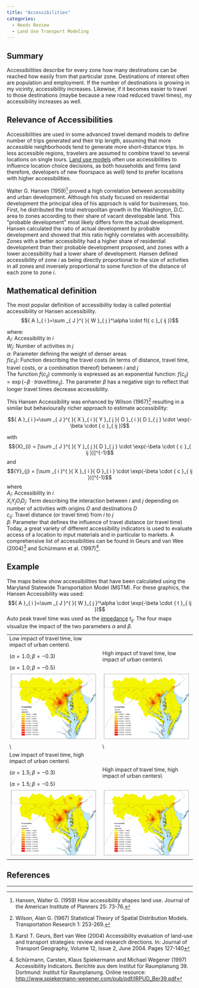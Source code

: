 ```yaml
---
title: "Accessibilities"
categories:
  - Needs Review
  - Land Use Transport Modeling
---
```


Summary
-------

Accessibilities describe for every zone how many destinations can be reached how easily from that particular zone. Destinations of interest often are population and employment. If the number of destinations is growing in my vicinity, accessibility increases. Likewise, if it becomes easier to travel to those destinations (maybe because a new road reduced travel times), my accessibility increases as well.

Relevance of Accessibilities
----------------------------

Accessibilities are used in some advanced travel demand models to define number of trips generated and their trip length, assuming that more accessible neighborhoods tend to generate more short-distance trips. In less accessible regions, travelers are assumed to combine travel to several locations on single tours. [Land use models](Land_Use_Transport_Modeling) often use accessibilities to influence location choice decisions, as both households and firms (and therefore, developers of new floorspace as well) tend to prefer locations with higher accessibilities.

Walter G. Hansen (1959)[^1] proved a high correlation between accessibility and urban development. Although his study focused on residential development the principal idea of his approach is valid for businesses, too. First, he distributed the total metropolitan growth in the Washington, D.C. area to zones according to their share of vacant developable land. This "probable development" most likely differs form the actual development. Hansen calculated the ratio of actual development by probable development and showed that this ratio highly correlates with accessibility. Zones with a better accessibility had a higher share of residential development than their probable development proposed, and zones with a lower accessibility had a lower share of development. Hansen defined accessibility of zone *i* as being directly proportional to the size of activities in all zones and inversely proportional to some function of the distance of each zone to zone *i*.

Mathematical definition
-----------------------

The most popular definition of accessibility today is called potential accessibility or Hansen accessibility.
$${ A }_{ i }=\sum _{ J }^{ }{ W }_{ j }^\alpha \cdot f({ c }_{ ij })$$

where:\
${ A }_{ i }$: Accessibility in *i*\
${ W }_{ j }$: Number of activities in *j*\
$\alpha$: Parameter defining the weight of denser areas\
$f({ c }_{ ij })$: Function describing the travel costs (in terms of distance, travel time, travel costs, or a combination thereof) between *i* and *j*\
The function $f({ c }_{ ij })$ commonly is expressed as an exponential function:
$f({ c }_{ ij }) = \exp(-\beta \cdot {traveltime}_{ij})$. The parameter $\beta$ has a negative sign to reflect that longer travel times decrease accessibility.

This Hansen Accessibility was enhanced by Wilson (1967)[^2] resulting in a similar but behaviourally richer approach to estimate accessibility:

$${ A }_{ i }=\sum _{ J }^{ }{ X }_{ i }{ Y }_{ j }{ O }_{ i }{ D }_{ j } \cdot \exp(-\beta \cdot { c }_{ ij })$$

with $${X}_{i} = [\sum _{ J }^{ }{ Y }_{ j }{ D }_{ j } \cdot \exp(-\beta \cdot { c }_{ ij })]^{-1}$$
and $${Y}_{j} = [\sum _{ i }^{ }{ X }_{ i }{ O }_{ i } \cdot \exp(-\beta \cdot { c }_{ ij })]^{-1}$$
where\
${ A }_{ i }$: Accessibility in *i*\
${ X }_{ i }{ Y }_{ j }{ O }_{ i }{ D }_{ j }$: Term describing the interaction between *i* and *j* depending on number of
activities with origins *O* and destinations *D*\
${ c }_{ ij }$: Travel distance (or travel time) from *i* to *j*\
$\beta$: Parameter that defines the influence of travel distance (or travel time)\
Today, a great variety of different accessibility indicators is used to evaluate access of a location to input materials and in particular to markets. A comprehensive list of accessibilities can be found in Geurs and van Wee (2004)[^3] and Schürmann et al. (1997)[^4].

Example
-------

The maps below show accessibilities that have been calculated using the Maryland Statewide Transportation Model (MSTM). For these graphics, the Hansen Accessibility was used:
$${ A }_{ i }=\sum _{ J }^{ }{ W }_{ j }^\alpha \cdot \exp(-\beta \cdot { t }_{ ij })$$
Auto peak travel time was used as the [impedance](Impedance) ${ t }_{ ij }$.
The four maps visualize the impact of the two parameters $\alpha$ and $\beta$.

|                                                               |                                                               |
|---------------------------------------------------------------|---------------------------------------------------------------|
| Low impact of travel time, low impact of urban centers\
 $(\alpha = 1.0; \beta = -0.3)$                                 | High impact of travel time, low impact of urban centers\
                                                                 $(\alpha = 1.0; \beta = -0.5)$                                 |
| ![](accessibilities1.png "Accessibilities1.png") | ![](Accessibilities2.png "accessibilities2.png") |
| \                                                             | \                                                             |
| Low impact of travel time, high impact of urban centers\
 $(\alpha = 1.5; \beta = -0.3)$                                 | High impact of travel time, high impact of urban centers\
                                                                 $(\alpha = 1.5; \beta = -0.5)$                                 |
| ![](accessibilities4.png "Accessibilities4.png") | ![](Accessibilities5.png "accessibilities5.png") |

References
----------

------------------------------------------------------------------------

[^1]: Hansen, Walter G. (1959) How accessibility shapes land use. Journal of the American Institute of Planners 25: 73-76.

[^2]: Wilson, Alan G. (1967) Statistical Theory of Spatial Distribution Models. Transportation Research 1: 253-269.

[^3]: Karst T. Geurs, Bert van Wee (2004) Accessibility evaluation of land-use and transport strategies: review and research directions. In: Journal of Transport Geography, Volume 12, Issue 2, June 2004. Pages 127-140

[^4]: Schürmann, Carsten, Klaus Spiekermann and Michael Wegener (1997) Accessibility Indicators. Berichte aus dem Institut für Raumplanung 39. Dortmund: Institut für Raumplanung. Online resource: <http://www.spiekermann-wegener.com/pub/pdf/IRPUD_Ber39.pdf>


